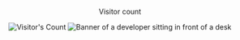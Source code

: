 <div align="center"> 
  <p>Visitor count</p>
  <img src="https://profile-counter.glitch.me/{USERNAME}/count.svg" alt="Visitor's Count" />
  <img src="https://github.com/{USERNAME}/{USERNAME}/blob/main/software-developer.png" alt="Banner of a developer sitting in front of a desk">
</div>
